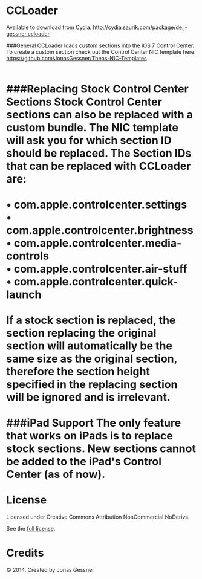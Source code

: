 CCLoader
========

Available to download from Cydia: http://cydia.saurik.com/package/de.j-gessner.ccloader

###General
CCLoader loads custom sections into the iOS 7 Control Center. To create a custom section check out the Control Center NIC template here: https://github.com/JonasGessner/Theos-NIC-Templates
<br>
<br>

###Replacing Stock Control Center Sections
Stock Control Center sections can also be replaced with a custom bundle. The NIC template will ask you for which section ID should be replaced. The Section IDs that can be replaced with CCLoader are:
<br>
<br>
• com.apple.controlcenter.settings<br>
• com.apple.controlcenter.brightness<br>
• com.apple.controlcenter.media-controls<br>
• com.apple.controlcenter.air-stuff<br>
• com.apple.controlcenter.quick-launch<br>
<br>
If a stock section is replaced, the section replacing the original section will automatically be the same size as the original section, therefore the section height specified in the replacing section will be ignored and is irrelevant.
<br>
<br>
###iPad Support
The only feature that works on iPads is to replace stock sections. New sections cannot be added to the iPad's Control Center (as of now).
<br>
<br>
License
======

Licensed under Creative Commons Attribution NonCommercial NoDerivs.

See the <a href="http://creativecommons.org/licenses/by-nc-nd/2.0/legalcode">full license</a>.

Credits
=======
© 2014, Created by Jonas Gessner
